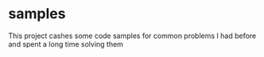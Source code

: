 samples
=======

This project cashes some code samples for common problems I had before and spent a long time solving them